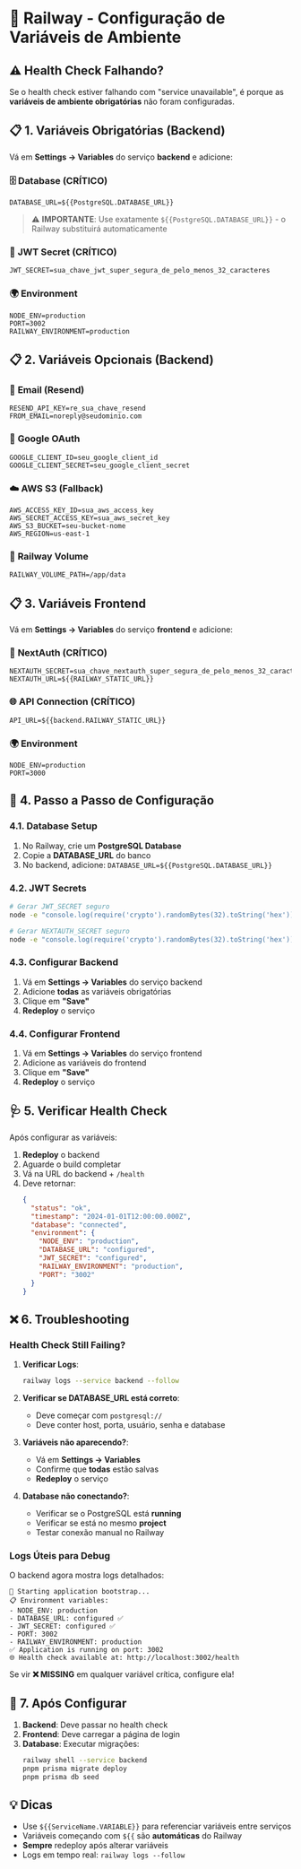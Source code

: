 # 🔧 Railway - Configuração de Variáveis de Ambiente

## ⚠️ Health Check Falhando?

Se o health check estiver falhando com "service unavailable", é porque as **variáveis de ambiente obrigatórias** não foram configuradas.

## 📋 **1. Variáveis Obrigatórias (Backend)**

Vá em **Settings → Variables** do serviço **backend** e adicione:

### 🗄️ **Database (CRÍTICO)**

```env
DATABASE_URL=${{PostgreSQL.DATABASE_URL}}
```

> ⚠️ **IMPORTANTE**: Use exatamente `${{PostgreSQL.DATABASE_URL}}` - o Railway substituirá automaticamente

### 🔐 **JWT Secret (CRÍTICO)**

```env
JWT_SECRET=sua_chave_jwt_super_segura_de_pelo_menos_32_caracteres
```

### 🌍 **Environment**

```env
NODE_ENV=production
PORT=3002
RAILWAY_ENVIRONMENT=production
```

## 📋 **2. Variáveis Opcionais (Backend)**

### 📧 **Email (Resend)**

```env
RESEND_API_KEY=re_sua_chave_resend
FROM_EMAIL=noreply@seudominio.com
```

### 🔵 **Google OAuth**

```env
GOOGLE_CLIENT_ID=seu_google_client_id
GOOGLE_CLIENT_SECRET=seu_google_client_secret
```

### ☁️ **AWS S3 (Fallback)**

```env
AWS_ACCESS_KEY_ID=sua_aws_access_key
AWS_SECRET_ACCESS_KEY=sua_aws_secret_key
AWS_S3_BUCKET=seu-bucket-nome
AWS_REGION=us-east-1
```

### 🚂 **Railway Volume**

```env
RAILWAY_VOLUME_PATH=/app/data
```

## 📋 **3. Variáveis Frontend**

Vá em **Settings → Variables** do serviço **frontend** e adicione:

### 🔐 **NextAuth (CRÍTICO)**

```env
NEXTAUTH_SECRET=sua_chave_nextauth_super_segura_de_pelo_menos_32_caracteres
NEXTAUTH_URL=${{RAILWAY_STATIC_URL}}
```

### 🌐 **API Connection (CRÍTICO)**

```env
API_URL=${{backend.RAILWAY_STATIC_URL}}
```

### 🌍 **Environment**

```env
NODE_ENV=production
PORT=3000
```

## 🚀 **4. Passo a Passo de Configuração**

### **4.1. Database Setup**

1. No Railway, crie um **PostgreSQL Database**
2. Copie a **DATABASE_URL** do banco
3. No backend, adicione: `DATABASE_URL=${{PostgreSQL.DATABASE_URL}}`

### **4.2. JWT Secrets**

```bash
# Gerar JWT_SECRET seguro
node -e "console.log(require('crypto').randomBytes(32).toString('hex'))"

# Gerar NEXTAUTH_SECRET seguro
node -e "console.log(require('crypto').randomBytes(32).toString('hex'))"
```

### **4.3. Configurar Backend**

1. Vá em **Settings → Variables** do serviço backend
2. Adicione **todas** as variáveis obrigatórias
3. Clique em **"Save"**
4. **Redeploy** o serviço

### **4.4. Configurar Frontend**

1. Vá em **Settings → Variables** do serviço frontend
2. Adicione as variáveis do frontend
3. Clique em **"Save"**
4. **Redeploy** o serviço

## 🩺 **5. Verificar Health Check**

Após configurar as variáveis:

1. **Redeploy** o backend
2. Aguarde o build completar
3. Vá na URL do backend + `/health`
4. Deve retornar:
   ```json
   {
     "status": "ok",
     "timestamp": "2024-01-01T12:00:00.000Z",
     "database": "connected",
     "environment": {
       "NODE_ENV": "production",
       "DATABASE_URL": "configured",
       "JWT_SECRET": "configured",
       "RAILWAY_ENVIRONMENT": "production",
       "PORT": "3002"
     }
   }
   ```

## ❌ **6. Troubleshooting**

### **Health Check Still Failing?**

1. **Verificar Logs**:

   ```bash
   railway logs --service backend --follow
   ```

2. **Verificar se DATABASE_URL está correto**:

   - Deve começar com `postgresql://`
   - Deve conter host, porta, usuário, senha e database

3. **Variáveis não aparecendo?**:

   - Vá em **Settings → Variables**
   - Confirme que **todas** estão salvas
   - **Redeploy** o serviço

4. **Database não conectando?**:
   - Verificar se o PostgreSQL está **running**
   - Verificar se está no mesmo **project**
   - Testar conexão manual no Railway

### **Logs Úteis para Debug**

O backend agora mostra logs detalhados:

```
🚀 Starting application bootstrap...
📋 Environment variables:
- NODE_ENV: production
- DATABASE_URL: configured ✅
- JWT_SECRET: configured ✅
- PORT: 3002
- RAILWAY_ENVIRONMENT: production
✅ Application is running on port: 3002
🌐 Health check available at: http://localhost:3002/health
```

Se vir **❌ MISSING** em qualquer variável crítica, configure ela!

## 🔄 **7. Após Configurar**

1. **Backend**: Deve passar no health check
2. **Frontend**: Deve carregar a página de login
3. **Database**: Executar migrações:
   ```bash
   railway shell --service backend
   pnpm prisma migrate deploy
   pnpm prisma db seed
   ```

## 💡 **Dicas**

- Use `${{ServiceName.VARIABLE}}` para referenciar variáveis entre serviços
- Variáveis começando com `${{` são **automáticas** do Railway
- **Sempre** redeploy após alterar variáveis
- Logs em tempo real: `railway logs --follow`
